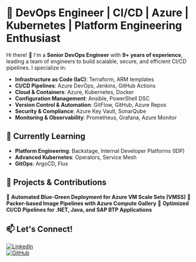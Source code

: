 # 🚀 DevOps Engineer | CI/CD | Azure | Kubernetes | Platform Engineering Enthusiast

Hi there! 👋 I'm a **Senior DevOps Engineer** with **9+ years of experience**, leading a team of engineers to build scalable, secure, and efficient CI/CD pipelines. I specialize in:

- **Infrastructure as Code (IaC)**: Terraform, ARM templates
- **CI/CD Pipelines**: Azure DevOps, Jenkins, GitHub Actions
- **Cloud & Containers**: Azure, Kubernetes, Docker
- **Configuration Management**: Ansible, PowerShell DSC
- **Version Control & Automation**: GitFlow, GitHub, Azure Repos
- **Security & Compliance**: Azure Key Vault, SonarQube
- **Monitoring & Observability**: Prometheus, Grafana, Azure Monitor

## 🌱 Currently Learning
- **Platform Engineering**: Backstage, Internal Developer Platforms (IDP)
- **Advanced Kubernetes**: Operators, Service Mesh
- **GitOps**: ArgoCD, Flux

## 📌 Projects & Contributions
🔹 **Automated Blue-Green Deployment for Azure VM Scale Sets (VMSS)**
🔹 **Packer-based Image Pipelines with Azure Compute Gallery**
🔹 **Optimized CI/CD Pipelines for .NET, Java, and SAP BTP Applications**

## 📫 Let's Connect!
[![LinkedIn](https://img.shields.io/badge/LinkedIn-Connect-blue?style=flat&logo=linkedin)](https://www.linkedin.com/in/aditya-apte-867092b8/)  
[![GitHub](https://img.shields.io/badge/GitHub-Follow-black?style=flat&logo=github)](https://github.com/adityaapte14)  
